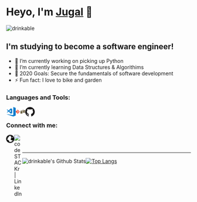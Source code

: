 # Heyo, I'm [Jugal][website] 👋

<p align="left"> <img src="https://komarev.com/ghpvc/?username=drinkable" alt="drinkable" /> </p>

## I'm studying to become a software engineer!
- 🔭 I’m currently working on picking up Python
- 🌱 I’m currently learning Data Structures & Algorithims
- 🥅 2020 Goals: Secure the fundamentals of software development
- ⚡ Fun fact: I love to bike and garden


### Languages and Tools:

<img align="left" alt="Visual Studio Code" width="26px" src="https://raw.githubusercontent.com/github/explore/80688e429a7d4ef2fca1e82350fe8e3517d3494d/topics/visual-studio-code/visual-studio-code.png" />
<img align="left" alt="Git" width="26px" src="https://raw.githubusercontent.com/github/explore/80688e429a7d4ef2fca1e82350fe8e3517d3494d/topics/git/git.png" />
<img align="left" alt="GitHub" width="26px" src="https://raw.githubusercontent.com/github/explore/78df643247d429f6cc873026c0622819ad797942/topics/github/github.png" />

<br />

### Connect with me:

[<img align="left" alt="codeSTACKr.com" width="22px" src="https://raw.githubusercontent.com/iconic/open-iconic/master/svg/globe.svg" />][website]
[<img align="left" alt="codeSTACKr | LinkedIn" width="22px" src="https://cdn.jsdelivr.net/npm/simple-icons@v3/icons/linkedin.svg" />][linkedin]

<br />
<br />

---


<img align="left" alt="drinkable's Github Stats" src="https://github-readme-stats.vercel.app/api?username=drinkable&count_private=true&show_icons=true&hide_border=true" />

[![Top Langs](https://github-readme-stats.vercel.app/api/top-langs/?username=anuraghazra)](https://github.com/anuraghazra/github-readme-stats)

[website]: https://jcodes.ml
[linkedin]: https://linkedin.com/in/jugal-amin
